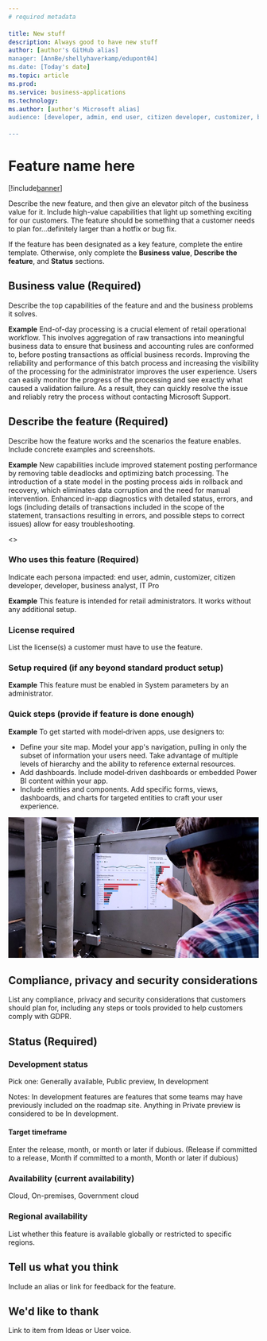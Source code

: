 ```yaml
---
# required metadata

title: New stuff
description: Always good to have new stuff
author: [author's GitHub alias]
manager: [AnnBe/shellyhaverkamp/edupont04]
ms.date: [Today's date]
ms.topic: article
ms.prod: 
ms.service: business-applications
ms.technology: 
ms.author: [author's Microsoft alias]
audience: [developer, admin, end user, citizen developer, customizer, business analyst, IT pro]

---
```


# Feature name here

[!include[banner](includes/banner.md)]

Describe the new feature, and then give an elevator pitch of the business value for it. Include high-value capabilities that light up something exciting for our customers. The feature should be something that a customer needs to plan for...definitely larger than a hotfix or bug fix.

If the feature has been designated as a key feature, complete the entire template. Otherwise, only complete the **Business value**, **Describe the feature**, and **Status** sections.

## Business value (Required)
Describe the top capabilities of the feature and and the business problems it solves.  

**Example**
End-of-day processing is a crucial element of retail operational workflow. This involves aggregation of raw transactions into meaningful business data to ensure that business and accounting rules are conformed to, before posting transactions as official business records. Improving the reliability and performance of this batch process and increasing the visibility of the processing for the administrator improves the user experience. Users can easily monitor the progress of the processing and see exactly what caused a validation failure. As a result, they can quickly resolve the issue and reliably retry the process without contacting Microsoft Support. 

## Describe the feature (Required)
Describe how the feature works and the scenarios the feature enables. Include concrete examples and screenshots. 

**Example**
New capabilities include improved statement posting performance by removing table deadlocks and optimizing batch processing. The introduction of a state model in the posting process aids in rollback and recovery, which eliminates data corruption and the need for manual intervention. Enhanced in-app diagnostics with detailed status, errors, and logs (including details of transactions included in the scope of the statement, transactions resulting in errors, and possible steps to correct issues) allow for easy troubleshooting. 

<<screenshot goes here>>

### Who uses this feature (Required)
Indicate each persona impacted:  end user, admin, customizer, citizen developer, developer, business analyst, IT Pro

**Example**
This feature is intended for retail administrators. It works without any additional setup. 

### License required
List the license(s) a customer must have to use the feature. 

### Setup required (if any beyond standard product setup)

**Example**
This feature must be enabled in System parameters by an administrator. 

### Quick steps (provide if feature is done enough)

**Example**
To get started with model‑driven apps, use designers to:
- Define your site map. Model your app's navigation, pulling in only the subset of information your users need. Take advantage of multiple levels of hierarchy and the ability to reference external resources.
- Add dashboards. Include model‑driven dashboards or embedded Power BI content within your app.
- Include entities and components. Add specific forms, views, dashboards, and charts for targeted entities to craft your user experience.

![Photograph of a man using a Hololens to view augmented reality in Connected Field Service](/articles/Spring18/media/507e34a661a1b831d21ea3dadda9c6cf.jpg "Field Service IoT") 

## Compliance, privacy and security considerations
List any compliance, privacy and security considerations that customers should plan for, including any steps or tools provided to help customers comply with GDPR. 

## Status (Required)

### Development status
Pick one: Generally available, Public preview, In development

Notes: In development features are features that some teams may have previously included on the roadmap site. Anything in Private preview is considered to be In development. 

#### Target timeframe
Enter the release, month, or month or later if dubious. (Release if committed to a release, Month if committed to a month, Month or later if dubious)

### Availability (current availability)

Cloud, On-premises, Government cloud

### Regional availability

List whether this feature is available globally or restricted to specific regions.

## Tell us what you think

Include an alias or link for feedback for the feature.

## We'd like to thank

Link to item from Ideas or User voice. 
